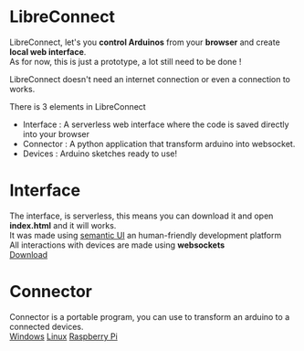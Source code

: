 # LibreConnect
LibreConnect, let's you **control Arduinos** from your **browser** and create **local web interface**.    
As for now, this is just a prototype, a lot still need to be done !

LibreConnect doesn't need an internet connection or even a connection to works. 

There is 3 elements in LibreConnect

* Interface : A serverless web interface where the code is saved directly into your browser
* Connector : A python application that transform arduino into websocket.
* Devices : Arduino sketches ready to use!

# Interface
The interface, is serverless, this means you can download it and open **index.html** and it will works.        
It was made using [semantic UI](http://semantic-ui.com/) an human-friendly development platform    
All interactions with devices are made using **websockets**    
[Download](https://github.com/madnerdorg/madnerd/archive/master.zip)

# Connector
Connector is a portable program, you can use to transform an arduino to a connected devices.   
[Windows](http://connector.madnerd.org)
[Linux](http://linux.connector.madnerd.org)
[Raspberry Pi](http://arm.connector.madnerd.org)


